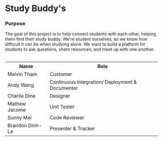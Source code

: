 <h1>Study Buddy's</h1>

<h3>Purpose</h3>
The goal of this project is to help connect students with each other, helping them find their study buddy. We're student ourselves, so we know how difficult it can be when studying alone. We want to build a platform for students to ask questions, share resources, and meet up with one another.  

</br>
</br>
<table>
  <tr>
    <th>Name</th>
    <th>Role</th> 
  </tr>
  <tr>
    <td>Melvin Tham</td>
    <td>Customer</td> 
  </tr>
  <tr>
    <td>Andy Wang</td>
    <td>Continuous Integration/ Deployment & Documenter</td>
  </tr>
  <tr>
    <td>Charlie Dine</td>
    <td>Designer</td>
  </tr>
  <tr>
    <td>Mathew Jacome</td>
    <td>Unit Tester</td>
  </tr>
  <tr>
  <td>Sunny Mei</td>
    <td>Code Reviewer</td>
  </tr>
  <tr>
    <td>Brandon Dinh-Le</td>
    <td>Presenter & Tracker</td>
  </tr>
  
</table>

